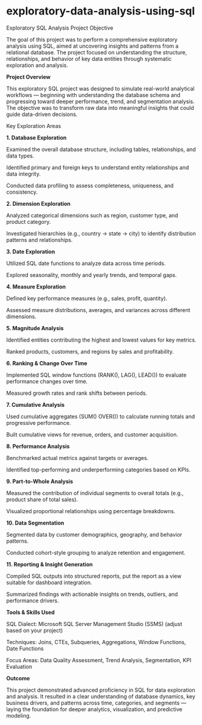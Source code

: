 # exploratory-data-analysis-using-sql
Exploratory SQL Analysis Project
Objective

The goal of this project was to perform a comprehensive exploratory analysis using SQL, aimed at uncovering insights and patterns from a relational database. The project focused on understanding the structure, relationships, and behavior of key data entities through systematic exploration and analysis.

**Project Overview**

This exploratory SQL project was designed to simulate real-world analytical workflows — beginning with understanding the database schema and progressing toward deeper performance, trend, and segmentation analysis. The objective was to transform raw data into meaningful insights that could guide data-driven decisions.

Key Exploration Areas

**1. Database Exploration**

Examined the overall database structure, including tables, relationships, and data types.

Identified primary and foreign keys to understand entity relationships and data integrity.

Conducted data profiling to assess completeness, uniqueness, and consistency.

**2. Dimension Exploration**

Analyzed categorical dimensions such as region, customer type, and product category.

Investigated hierarchies (e.g., country → state → city) to identify distribution patterns and relationships.

**3. Date Exploration**

Utilized SQL date functions to analyze data across time periods.

Explored seasonality, monthly and yearly trends, and temporal gaps.

**4. Measure Exploration**

Defined key performance measures (e.g., sales, profit, quantity).

Assessed measure distributions, averages, and variances across different dimensions.

**5. Magnitude Analysis**

Identified entities contributing the highest and lowest values for key metrics.

Ranked products, customers, and regions by sales and profitability.

**6. Ranking & Change Over Time**

Implemented SQL window functions (RANK(), LAG(), LEAD()) to evaluate performance changes over time.

Measured growth rates and rank shifts between periods.

**7. Cumulative Analysis**

Used cumulative aggregates (SUM() OVER()) to calculate running totals and progressive performance.

Built cumulative views for revenue, orders, and customer acquisition.

**8. Performance Analysis**

Benchmarked actual metrics against targets or averages.

Identified top-performing and underperforming categories based on KPIs.

**9. Part-to-Whole Analysis**

Measured the contribution of individual segments to overall totals (e.g., product share of total sales).

Visualized proportional relationships using percentage breakdowns.

**10. Data Segmentation**

Segmented data by customer demographics, geography, and behavior patterns.

Conducted cohort-style grouping to analyze retention and engagement.

**11. Reporting & Insight Generation**

Compiled SQL outputs into structured reports, put the report as a view suitable for dashboard integration.

Summarized findings with actionable insights on trends, outliers, and performance drivers.

**Tools & Skills Used**

SQL Dialect:  Microsoft SQL Server Management Studio (SSMS) (adjust based on your project)

Techniques: Joins, CTEs, Subqueries, Aggregations, Window Functions, Date Functions

Focus Areas: Data Quality Assessment, Trend Analysis, Segmentation, KPI Evaluation

**Outcome**

This project demonstrated advanced proficiency in SQL for data exploration and analysis. It resulted in a clear understanding of database dynamics, key business drivers, and patterns across time, categories, and segments — laying the foundation for deeper analytics, visualization, and predictive modeling.
